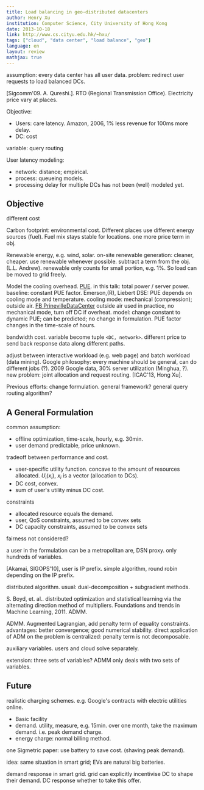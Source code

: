 ```yaml
---
title: Load balancing in geo-distributed datacenters
author: Henry Xu
institution: Computer Science, City University of Hong Kong
date: 2013-10-18
link: http://www.cs.cityu.edu.hk/~hxu/
tags: ["cloud", "data center", "load balance", "geo"]
language: en
layout: review
mathjax: true
---
```


assumption:
every data center has all user data.
problem:
redirect user requests to load balanced DCs.

[Sigcomm'09. A. Qureshi.].
RTO (Regional Transmission Office).
Electricity price vary at places.

Objective:

   * Users: care latency.
   Amazon, 2006, 1% less revenue for 100ms more delay.
   * DC: cost

variable: query routing

User latency modeling:

   * network: distance; empirical.
   * process: queueing models.
   * processing delay for multiple DCs has not been (well) modeled yet.

## Objective

different cost

Carbon footprint: environmental cost.
Different places use different energy sources (fuel).
Fuel mix stays stable for locations.
one more price term in obj.

Renewable energy, e.g. wind, solar.
on-site renewable generation: cleaner, cheaper.
use renewable whenever possible.
subtract a term from the obj.
(L.L. Andrew).
renewable only counts for small portion, e.g. 1%.
So load can be moved to grid freely.

Model the cooling overhead.
[PUE](http://en.wikipedia.org/wiki/Power_usage_effectiveness).
in this talk: total power / server power.
baseline: constant PUE factor.
Emerson,(R), Liebert DSE:
PUE depends on cooling mode and temperature.
cooling mode: mechanical (compression); outside air.
[FB PrinevilleDataCenter](https://www.facebook.com/PrinevilleDataCenter)
outside air used in practice, no mechanical mode,
turn off DC if overheat.
model: change constant to dynamic PUE; can be predicted; no change in formulation.
PUE factor changes in the time-scale of hours.

bandwidth cost.
variable become tuple `<DC, network>`.
different price to send back response data along different paths.

adjust between interactive workload (e.g. web page)
and batch workload (data mining).
Google philosophy: every machine should be general, can do different jobs (?).
2009 Google data, 30% server utilization (Minghua, ?).
new problem: joint allocation and request routing.
[ICAC'13, Hong Xu].

Previous efforts:
change formulation.
general framework?
general query routing algorithm?

## A General Formulation

common assumption:

   * offline optimization, time-scale, hourly, e.g. 30min.
   * user demand predictable, price unknown.

tradeoff between performance and cost.

   * user-specific utility function.
   concave to the amount of resources allocated.
   $U_i(x_i)$, $x_i$ is a vector (allocation to DCs).
   * DC cost, convex.
   * sum of user's utility minus DC cost.

constraints

   * allocated resource equals the demand.
   * user, QoS constraints, assumed to be convex sets
   * DC capacity constraints, assumed to be convex sets

fairness not considered?

a user in the formulation can be a metropolitan are, DSN proxy.
only hundreds of variables.

[Akamai, SIGOPS'10], user is IP prefix.
simple algorithm, round robin depending on the IP prefix.

distributed algorithm.
usual: dual-decomposition + subgradient methods.

S. Boyd, et. al..
distributed optimization and statistical learning via the alternating direction method of multipliers.
Foundations and trends in Machine Learning, 2011.
ADMM.

ADMM.
Augmented Lagrangian,
add penalty term of equality constraints.
advantages:
better convergence; good numerical stability.
direct application of ADM on the problem is centralized:
penalty term is not decomposable.

auxiliary variables.
users and cloud solve separately.

extension: three sets of variables?
ADMM only deals with two sets of variables.

## Future

realistic charging schemes.
e.g. Google's contracts with electric utilities online.

   * Basic facility
   * demand.
   utility, measure, e.g. 15min.
   over one month, take the maximum demand.
   i.e. peak demand charge.
   * energy charge: normal billing method.

one Sigmetric paper:
use battery to save cost.
(shaving peak demand).

idea:
same situation in smart grid;
EVs are natural big batteries.

demand response in smart grid.
grid can explicitly incentivise DC to shape their demand.
DC response whether to take this offer.


